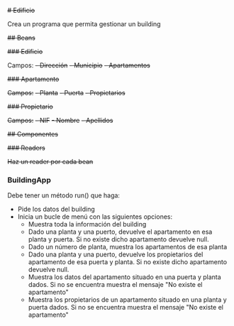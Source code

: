 ~~# Edificio~~

Crea un programa que permita gestionar un building

~~## Beans~~

~~### Edificio~~

Campos:
~~- Dirección~~
~~- Municipio~~
~~- Apartamentos~~

~~### Apartamento~~

~~Campos:~~
~~- Planta~~
~~- Puerta~~
~~- Propietarios~~

~~### Propietario~~

~~Campos:~~
~~- NIF~~
~~- Nombre~~
~~- Apellidos~~

~~## Componentes~~

~~### Readers~~

~~Haz un reader por cada bean~~

### BuildingApp

Debe tener un método run() que haga:
- Pide los datos del building
- Inicia un bucle de menú con las siguientes opciones:
    - Muestra toda la información del building
    - Dado una planta y una puerto, devuelve el apartamento en esa planta y puerta. Si no existe dicho apartamento devuelve null.
    - Dado un número de planta, muestra los apartamentos de esa planta
    - Dado una planta y una puerto, devuelve los propietarios del apartamento de esa puerta y planta. Si no existe dicho apartamento devuelve null.
    - Muestra los datos del apartamento situado en una puerta y planta dados. Si no se encuentra muestra el mensaje "No existe el apartamento"
    - Muestra los propietarios de un apartamento situado en una planta y puerta dados. Si no se encuentra muestra el mensaje "No existe el apartamento"
